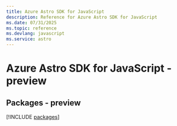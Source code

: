 ```yaml
---
title: Azure Astro SDK for JavaScript
description: Reference for Azure Astro SDK for JavaScript
ms.date: 07/31/2025
ms.topic: reference
ms.devlang: javascript
ms.service: astro
---
```

# Azure Astro SDK for JavaScript - preview
## Packages - preview
[!INCLUDE [packages](astro-index.md)]